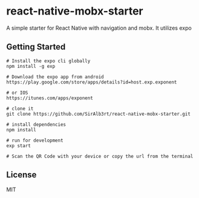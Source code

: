# react-native-mobx-starter
A simple starter for React Native with navigation and mobx.
It utilizes expo

Getting Started
-

```
# Install the expo cli globally
npm install -g exp

# Download the expo app from android
https://play.google.com/store/apps/details?id=host.exp.exponent

# or IOS
https://itunes.com/apps/exponent

# clone it
git clone https://github.com/SirAlb3rt/react-native-mobx-starter.git

# install dependencies
npm install

# run for development
exp start

# Scan the QR Code with your device or copy the url from the terminal
```

License
-------

MIT
